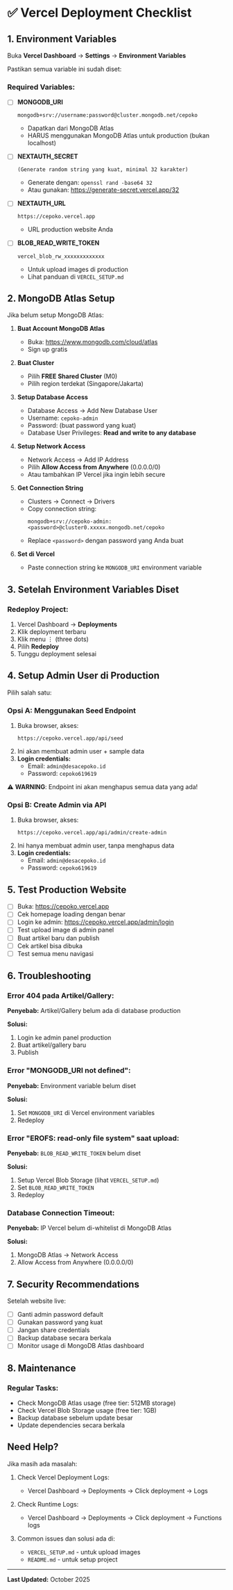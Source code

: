 # ✅ Vercel Deployment Checklist

## 1. Environment Variables

Buka **Vercel Dashboard** → **Settings** → **Environment Variables**

Pastikan semua variable ini sudah diset:

### Required Variables:

- [ ] **MONGODB_URI**
  ```
  mongodb+srv://username:password@cluster.mongodb.net/cepoko
  ```
  - Dapatkan dari MongoDB Atlas
  - HARUS menggunakan MongoDB Atlas untuk production (bukan localhost)

- [ ] **NEXTAUTH_SECRET**
  ```
  (Generate random string yang kuat, minimal 32 karakter)
  ```
  - Generate dengan: `openssl rand -base64 32`
  - Atau gunakan: https://generate-secret.vercel.app/32

- [ ] **NEXTAUTH_URL**
  ```
  https://cepoko.vercel.app
  ```
  - URL production website Anda

- [ ] **BLOB_READ_WRITE_TOKEN**
  ```
  vercel_blob_rw_xxxxxxxxxxxxx
  ```
  - Untuk upload images di production
  - Lihat panduan di `VERCEL_SETUP.md`

## 2. MongoDB Atlas Setup

Jika belum setup MongoDB Atlas:

1. **Buat Account MongoDB Atlas**
   - Buka: https://www.mongodb.com/cloud/atlas
   - Sign up gratis

2. **Buat Cluster**
   - Pilih **FREE Shared Cluster** (M0)
   - Pilih region terdekat (Singapore/Jakarta)

3. **Setup Database Access**
   - Database Access → Add New Database User
   - Username: `cepoko-admin`
   - Password: (buat password yang kuat)
   - Database User Privileges: **Read and write to any database**

4. **Setup Network Access**
   - Network Access → Add IP Address
   - Pilih **Allow Access from Anywhere** (0.0.0.0/0)
   - Atau tambahkan IP Vercel jika ingin lebih secure

5. **Get Connection String**
   - Clusters → Connect → Drivers
   - Copy connection string:
     ```
     mongodb+srv://cepoko-admin:<password>@cluster0.xxxxx.mongodb.net/cepoko
     ```
   - Replace `<password>` dengan password yang Anda buat

6. **Set di Vercel**
   - Paste connection string ke `MONGODB_URI` environment variable

## 3. Setelah Environment Variables Diset

### Redeploy Project:

1. Vercel Dashboard → **Deployments**
2. Klik deployment terbaru
3. Klik menu ⋮ (three dots)
4. Pilih **Redeploy**
5. Tunggu deployment selesai

## 4. Setup Admin User di Production

Pilih salah satu:

### Opsi A: Menggunakan Seed Endpoint

1. Buka browser, akses:
   ```
   https://cepoko.vercel.app/api/seed
   ```
2. Ini akan membuat admin user + sample data
3. **Login credentials:**
   - Email: `admin@desacepoko.id`
   - Password: `cepoko619619`

⚠️ **WARNING**: Endpoint ini akan menghapus semua data yang ada!

### Opsi B: Create Admin via API

1. Buka browser, akses:
   ```
   https://cepoko.vercel.app/api/admin/create-admin
   ```
2. Ini hanya membuat admin user, tanpa menghapus data
3. **Login credentials:**
   - Email: `admin@desacepoko.id`
   - Password: `cepoko619619`

## 5. Test Production Website

- [ ] Buka: https://cepoko.vercel.app
- [ ] Cek homepage loading dengan benar
- [ ] Login ke admin: https://cepoko.vercel.app/admin/login
- [ ] Test upload image di admin panel
- [ ] Buat artikel baru dan publish
- [ ] Cek artikel bisa dibuka
- [ ] Test semua menu navigasi

## 6. Troubleshooting

### Error 404 pada Artikel/Gallery:

**Penyebab:** Artikel/Gallery belum ada di database production

**Solusi:**
1. Login ke admin panel production
2. Buat artikel/gallery baru
3. Publish

### Error "MONGODB_URI not defined":

**Penyebab:** Environment variable belum diset

**Solusi:**
1. Set `MONGODB_URI` di Vercel environment variables
2. Redeploy

### Error "EROFS: read-only file system" saat upload:

**Penyebab:** `BLOB_READ_WRITE_TOKEN` belum diset

**Solusi:**
1. Setup Vercel Blob Storage (lihat `VERCEL_SETUP.md`)
2. Set `BLOB_READ_WRITE_TOKEN`
3. Redeploy

### Database Connection Timeout:

**Penyebab:** IP Vercel belum di-whitelist di MongoDB Atlas

**Solusi:**
1. MongoDB Atlas → Network Access
2. Allow Access from Anywhere (0.0.0.0/0)

## 7. Security Recommendations

Setelah website live:

- [ ] Ganti admin password default
- [ ] Gunakan password yang kuat
- [ ] Jangan share credentials
- [ ] Backup database secara berkala
- [ ] Monitor usage di MongoDB Atlas dashboard

## 8. Maintenance

### Regular Tasks:

- Check MongoDB Atlas usage (free tier: 512MB storage)
- Check Vercel Blob Storage usage (free tier: 1GB)
- Backup database sebelum update besar
- Update dependencies secara berkala

## Need Help?

Jika masih ada masalah:

1. Check Vercel Deployment Logs:
   - Vercel Dashboard → Deployments → Click deployment → Logs

2. Check Runtime Logs:
   - Vercel Dashboard → Deployments → Click deployment → Functions logs

3. Common issues dan solusi ada di:
   - `VERCEL_SETUP.md` - untuk upload images
   - `README.md` - untuk setup project

---

**Last Updated:** October 2025

